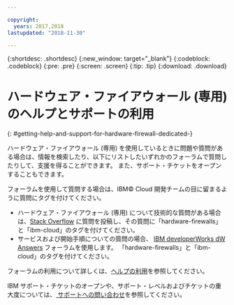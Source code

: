 ```yaml
---

copyright:
  years: 2017,2018
lastupdated: "2018-11-30"

---
```


{:shortdesc: .shortdesc}
{:new_window: target="_blank"}
{:codeblock: .codeblock}
{:pre: .pre}
{:screen: .screen}
{:tip: .tip}
{:download: .download}

# ハードウェア・ファイアウォール (専用) のヘルプとサポートの利用
{: #getting-help-and-support-for-hardware-firewall-dedicated-}

ハードウェア・ファイアウォール (専用) を使用しているときに問題や質問がある場合は、情報を検索したり、以下にリストしたいずれかのフォーラムで質問したりして、支援を得ることができます。 また、サポート・チケットをオープンすることもできます。

フォーラムを使用して質問する場合は、IBM© Cloud 開発チームの目に留まるように質問にタグを付けてください。

* ハードウェア・ファイアウォール (専用) について技術的な質問がある場合は、[Stack Overflow](https://stackoverflow.com/search?q=hardware-firewalls+ibm-cloud) に質問を投稿し、その質問に「hardware-firewalls」と「ibm-cloud」のタグを付けてください。
* サービスおよび開始手順についての質問の場合、
[IBM developerWorks dW Answers](https://developer.ibm.com/answers/topics/hardware-firewalls.html?smartspace=ibm-cloud) フォーラムを使用します。 「hardware-firewalls」と「ibm-cloud」のタグを付けてください。

フォーラムの利用について詳しくは、[ヘルプの利用](https://{DomainName}/docs/get-support?topic=get-support-using-avatar)を参照してください。

IBM サポート・チケットのオープンや、サポート・レベルおよびチケットの重大度については、[ サポートへの問い合わせ](/docs/get-support?topic=get-support-contacting-bluemix-support-dedicated-local)を参照してください。
